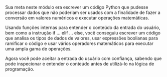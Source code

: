


Sua meta neste módulo era escrever um código Python que pudesse processar dados que não poderiam ser usados com a finalidade de fazer a conversão em valores numéricos e executar operações matemáticas.

Usando funções internas para entender o conteúdo da entrada do usuário, bem como a instrução if ... elif ... else, você conseguiu escrever um código que analisa os tipos de dados de valores, usar expressões boolianas para ramificar o código e usar vários operadores matemáticos para executar uma ampla gama de operações.

Agora você pode aceitar a entrada do usuário com confiança, sabendo que pode inspecionar e entender o conteúdo antes de utilizá-lo na lógica de programação.
